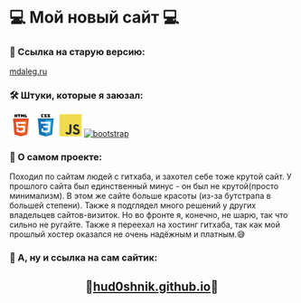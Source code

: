 # 💻 Мой новый сайт 💻

<h3 align="left">💾 Ссылка на старую версию: </h3>
<a href="http://mdaleg.ru">mdaleg.ru</a>


<h3 align="left">🛠 Штуки, которые я заюзал:</h3>

<a href="https://www.w3.org/html/" target="_blank">
  <img src="https://raw.githubusercontent.com/devicons/devicon/master/icons/html5/html5-original-wordmark.svg" alt="html5" width="40" height="40"/></a>
<a href="https://www.w3schools.com/css/" target="_blank"> 
  <img src="https://raw.githubusercontent.com/devicons/devicon/master/icons/css3/css3-original-wordmark.svg" alt="css3" width="40" height="40"/></a>
<a href="https://www.javascript.com/" target="_blank"> 
  <img src="https://raw.githubusercontent.com/devicons/devicon/master/icons/javascript/javascript-original.svg" alt="javascript" width="40" height="40"/></a>
<a href="https://getbootstrap.com/" target="_blank"> 
  <img src="https://img.icons8.com/color/48/000000/bootstrap.png" alt="bootstrap" width="40" height="40"/></a>


<h3 align="left">📄 О самом проекте:</h3>
Походил по сайтам людей с гитхаба, и захотел себе тоже крутой сайт. У прошлого сайта был единственный минус - он был не крутой(просто минимализм).
В этом же сайте больше красоты (из-за бутстрапа в большей степени). Также я подглядел много решений у других владельцев сайтов-визиток. 
Но во фронте я, конечно, не шарю, так что сильно не ругайте. Также я переехал на хостинг гитхаба, так как мой прошлый хостер оказался не очень надёжным и платным.😅


<h3 align="left">🔗 А, ну и ссылка на сам сайтик:</h3>
<h2 align="center">💎<a href="https://hud0shnik.github.io/">hud0shnik.github.io</a>💎</h2>
